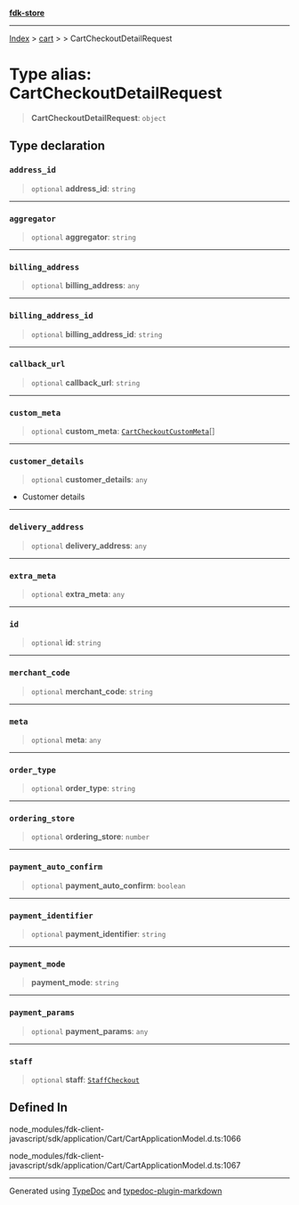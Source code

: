 [**fdk-store**](../../../README.md)
***

[Index](../../../API.md) > [cart](../../README.md) > [<internal>](../README.md) > CartCheckoutDetailRequest

# Type alias: CartCheckoutDetailRequest

> **CartCheckoutDetailRequest**: `object`

## Type declaration

### `address_id`

> `optional` **address\_id**: `string`

***

### `aggregator`

> `optional` **aggregator**: `string`

***

### `billing_address`

> `optional` **billing\_address**: `any`

***

### `billing_address_id`

> `optional` **billing\_address\_id**: `string`

***

### `callback_url`

> `optional` **callback\_url**: `string`

***

### `custom_meta`

> `optional` **custom\_meta**: [`CartCheckoutCustomMeta`](type-alias.CartCheckoutCustomMeta.md)[]

***

### `customer_details`

> `optional` **customer\_details**: `any`

- Customer details

***

### `delivery_address`

> `optional` **delivery\_address**: `any`

***

### `extra_meta`

> `optional` **extra\_meta**: `any`

***

### `id`

> `optional` **id**: `string`

***

### `merchant_code`

> `optional` **merchant\_code**: `string`

***

### `meta`

> `optional` **meta**: `any`

***

### `order_type`

> `optional` **order\_type**: `string`

***

### `ordering_store`

> `optional` **ordering\_store**: `number`

***

### `payment_auto_confirm`

> `optional` **payment\_auto\_confirm**: `boolean`

***

### `payment_identifier`

> `optional` **payment\_identifier**: `string`

***

### `payment_mode`

> **payment\_mode**: `string`

***

### `payment_params`

> `optional` **payment\_params**: `any`

***

### `staff`

> `optional` **staff**: [`StaffCheckout`](type-alias.StaffCheckout.md)

## Defined In

node\_modules/fdk-client-javascript/sdk/application/Cart/CartApplicationModel.d.ts:1066

node\_modules/fdk-client-javascript/sdk/application/Cart/CartApplicationModel.d.ts:1067

***
Generated using [TypeDoc](https://typedoc.org/) and [typedoc-plugin-markdown](https://www.npmjs.com/package/typedoc-plugin-markdown)
